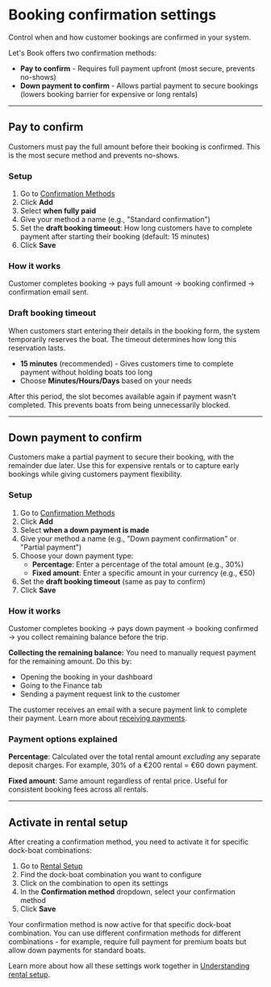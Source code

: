 # Booking confirmation settings

Control when and how customer bookings are confirmed in your system.

Let's Book offers two confirmation methods:

- **Pay to confirm** - Requires full payment upfront (most secure, prevents no-shows)
- **Down payment to confirm** - Allows partial payment to secure bookings (lowers booking barrier for expensive or long rentals)

---

## Pay to confirm

Customers must pay the full amount before their booking is confirmed. This is the most secure method and prevents no-shows.

### Setup

1. Go to [Confirmation Methods](https://dashboard.letsbook.app/confirmation-methods)
2. Click **Add**
3. Select **when fully paid**
4. Give your method a name (e.g., "Standard confirmation")
5. Set the **draft booking timeout**: How long customers have to complete payment after starting their booking (default: 15 minutes)
6. Click **Save**

### How it works

Customer completes booking → pays full amount → booking confirmed → confirmation email sent.

### Draft booking timeout

When customers start entering their details in the booking form, the system temporarily reserves the boat. The timeout determines how long this reservation lasts.

- **15 minutes** (recommended) - Gives customers time to complete payment without holding boats too long
- Choose **Minutes/Hours/Days** based on your needs

After this period, the slot becomes available again if payment wasn't completed. This prevents boats from being unnecessarily blocked.

---

## Down payment to confirm

Customers make a partial payment to secure their booking, with the remainder due later. Use this for expensive rentals or to capture early bookings while giving customers payment flexibility.

### Setup

1. Go to [Confirmation Methods](https://dashboard.letsbook.app/confirmation-methods)
2. Click **Add**
3. Select **when a down payment is made**
4. Give your method a name (e.g., "Down payment confirmation" or "Partial payment")
5. Choose your down payment type:
   - **Percentage**: Enter a percentage of the total amount (e.g., 30%)
   - **Fixed amount**: Enter a specific amount in your currency (e.g., €50)
6. Set the **draft booking timeout** (same as pay to confirm)
7. Click **Save**

### How it works

Customer completes booking → pays down payment → booking confirmed → you collect remaining balance before the trip.

**Collecting the remaining balance:** You need to manually request payment for the remaining amount. Do this by:
- Opening the booking in your dashboard
- Going to the Finance tab
- Sending a payment request link to the customer

The customer receives an email with a secure payment link to complete their payment. Learn more about [receiving payments](/guides/payments/receive-payments).

### Payment options explained

**Percentage**: Calculated over the total rental amount *excluding* any separate deposit charges. For example, 30% of a €200 rental = €60 down payment.

**Fixed amount**: Same amount regardless of rental price. Useful for consistent booking fees across all rentals.

---

## Activate in rental setup

After creating a confirmation method, you need to activate it for specific dock-boat combinations:

1. Go to [Rental Setup](https://dashboard.letsbook.app/rental-setup)
2. Find the dock-boat combination you want to configure
3. Click on the combination to open its settings
4. In the **Confirmation method** dropdown, select your confirmation method
5. Click **Save**

Your confirmation method is now active for that specific dock-boat combination. You can use different confirmation methods for different combinations - for example, require full payment for premium boats but allow down payments for standard boats.

Learn more about how all these settings work together in [Understanding rental setup](/guides/settings/understanding-rental-setup).

